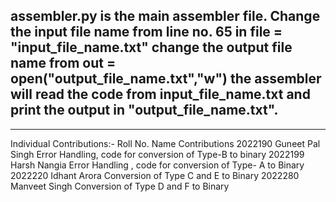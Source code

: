 assembler.py is the main assembler file.
Change the input file name from line no. 65 in     file =  "input_file_name.txt" 
change the output file name from    out = open("output_file_name.txt","w")
the assembler will read the code from input_file_name.txt and print the output in "output_file_name.txt".
---------------------------------------------------------------------------------------------------------------
---------------------------------------------------------------------------------------------------------------

Individual Contributions:-
Roll No.     Name                       Contributions
2022190    Guneet Pal Singh       Error Handling, code for conversion of Type-B to binary
2022199    Harsh Nangia           Error Handling , code for conversion of Type- A to Binary
2022220    Idhant Arora           Conversion of Type C and E to Binary
2022280    Manveet Singh          Conversion of Type D and F to Binary
